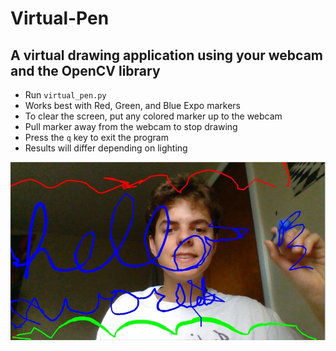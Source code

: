 # **Virtual-Pen**
## A virtual drawing application using your webcam and the OpenCV library
* Run `virtual_pen.py`
* Works best with Red, Green, and Blue Expo markers
* To clear the screen, put any colored marker up to the webcam
* Pull marker away from the webcam to stop drawing
* Press the `q` key to exit the program
* Results will differ depending on lighting









![github-small](https://github.com/camdowless/Virtual-Pen/blob/master/demo_pic.jpg)
